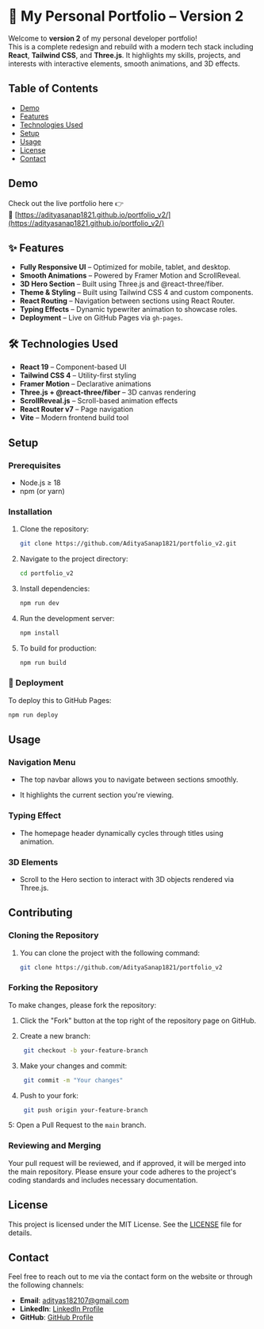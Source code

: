 # 🚀 My Personal Portfolio – Version 2

Welcome to **version 2** of my personal developer portfolio!  
This is a complete redesign and rebuild with a modern tech stack including **React**, **Tailwind CSS**, and **Three.js**. It highlights my skills, projects, and interests with interactive elements, smooth animations, and 3D effects.

## Table of Contents

- [Demo](#demo)
- [Features](#features)
- [Technologies Used](#technologies-used)
- [Setup](#setup)
- [Usage](#usage)
- [License](#license)
- [Contact](#contact)

## Demo

Check out the live portfolio here 👉  
🔗 [https://adityasanap1821.github.io/portfolio_v2/](https://adityasanap1821.github.io/portfolio_v2/)


## ✨ Features

- **Fully Responsive UI** – Optimized for mobile, tablet, and desktop.
- **Smooth Animations** – Powered by Framer Motion and ScrollReveal.
- **3D Hero Section** – Built using Three.js and @react-three/fiber.
- **Theme & Styling** – Built using Tailwind CSS 4 and custom components.
- **React Routing** – Navigation between sections using React Router.
- **Typing Effects** – Dynamic typewriter animation to showcase roles.
- **Deployment** – Live on GitHub Pages via `gh-pages`.

## 🛠️ Technologies Used

- **React 19** – Component-based UI
- **Tailwind CSS 4** – Utility-first styling
- **Framer Motion** – Declarative animations
- **Three.js + @react-three/fiber** – 3D canvas rendering
- **ScrollReveal.js** – Scroll-based animation effects
- **React Router v7** – Page navigation
- **Vite** – Modern frontend build tool

## Setup

### Prerequisites

- Node.js ≥ 18
- npm (or yarn)

### Installation

1. Clone the repository:

   ```bash
   git clone https://github.com/AdityaSanap1821/portfolio_v2.git 
   ```

2. Navigate to the project directory:

   ```bash
   cd portfolio_v2
   ```

3. Install dependencies:

   ```bash
   npm run dev
   ```

4. Run the development server:

   ```bash
   npm install
   ```

5. To build for production:

   ```bash
   npm run build
   ```

### 🚀 Deployment

To deploy this to GitHub Pages:

   ```bash
   npm run deploy
   ```

## Usage

### Navigation Menu

- The top navbar allows you to navigate between sections smoothly.

- It highlights the current section you're viewing.

### Typing Effect

- The homepage header dynamically cycles through titles using animation.

### 3D Elements

- Scroll to the Hero section to interact with 3D objects rendered via Three.js.

## Contributing

### Cloning the Repository

1. You can clone the project with the following command:

   ```bash
   git clone https://github.com/AdityaSanap1821/portfolio_v2
   ```

### Forking the Repository

To make changes, please fork the repository:

1. Click the "Fork" button at the top right of the repository page on GitHub.

2. Create a new branch:

   ```bash
    git checkout -b your-feature-branch
    ```

3. Make your changes and commit:

   ```bash
    git commit -m "Your changes"
    ```

4. Push to your fork:

   ```bash
    git push origin your-feature-branch
    ```

5: Open a Pull Request to the `main` branch.

### Reviewing and Merging

Your pull request will be reviewed, and if approved, it will be merged into the main repository. Please ensure your code adheres to the project's coding standards and includes necessary documentation.

## License

This project is licensed under the MIT License. See the [LICENSE](LICENSE) file for details.

## Contact

Feel free to reach out to me via the contact form on the website or through the following channels:

- **Email**: <adityas182107@gmail.com>
- **LinkedIn**: [LinkedIn Profile](https://www.linkedin.com/in/aditya-sanap-ams1821/)
- **GitHub**: [GitHub Profile](https://github.com/AdityaSanap1821)